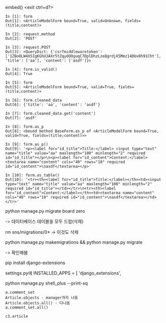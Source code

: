 embed()  <exit ctrl+d?>

```
In [1]: form
Out[1]: <ArticleModelForm bound=True, valid=Unknown, fields=(title;content)>

In [2]: request.method
Out[2]: 'POST'

In [3]: request.POST
Out[3]: <QueryDict: {'csrfmiddlewaretoken': ['1ZBoOLW4X5IgKGhUJAXr5tZqydOOguqC7DplDhzLzeQgrdjX5Mmz14DUxOh91Cht'], 'title': ['aa'], 'content': ['asdf']}>

In [4]: form.is_valid()
Out[4]: True

In [5]: form
Out[5]: <ArticleModelForm bound=True, valid=True, fields=(title;content)>

In [6]: form.cleaned_data
Out[6]: {'title': 'aa', 'content': 'asdf'}

In [7]: form.cleaned_data.get('content')
Out[7]: 'asdf'

In [8]: form.as_p
Out[8]: <bound method BaseForm.as_p of <ArticleModelForm bound=True, valid=True, fields=(title;content)>>

In [9]: form.as_p()
Out[9]: '<p><label for="id_title">Title:</label> <input type="text" name="title" value="aa" maxlength="100" minlength="2" required id="id_title"></p>\n<p><label for="id_content">Content:</label> <textarea name="content" cols="40" rows="10" required id="id_content">\nasdf</textarea></p>'

In [10]: form.as_table()
Out[10]: '<tr><th><label for="id_title">Title:</label></th><td><input type="text" name="title" value="aa" maxlength="100" minlength="2" required id="id_title"></td></tr>\n<tr><th><label for="id_content">Content:</label></th><td><textarea name="content" cols="40" rows="10" required id="id_content">\nasdf</textarea></td></tr>'
```



python manage.py migrate board zero

-> 데이터베이스 테이블을 모두 드랍(삭제)

rm sns/migrations/0* -> 이것도 삭제



python manage.py makemigrations && python manage.py migrate

-> 확인해봄



pip install django-extensions

settings.py에 INSTALLED_APPS = [ 'django_extensions',

python manage.py shell_plus --print-sq



```
a.comment_set
Article.objects - manager까지 나옴
Article.objects.all() - 다나옴
a.comment_set.all()

c3.article
```

